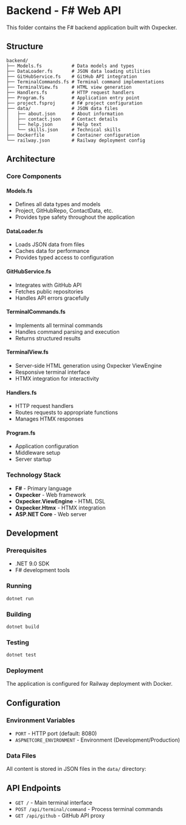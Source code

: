 # Backend - F# Web API

This folder contains the F# backend application built with Oxpecker.

## Structure

```
backend/
├── Models.fs           # Data models and types
├── DataLoader.fs       # JSON data loading utilities
├── GitHubService.fs    # GitHub API integration
├── TerminalCommands.fs # Terminal command implementations
├── TerminalView.fs     # HTML view generation
├── Handlers.fs         # HTTP request handlers
├── Program.fs          # Application entry point
├── project.fsproj      # F# project configuration
├── data/               # JSON data files
│   ├── about.json      # About information
│   ├── contact.json    # Contact details
│   ├── help.json       # Help text
│   └── skills.json     # Technical skills
├── Dockerfile          # Container configuration
└── railway.json        # Railway deployment config
```

## Architecture

### Core Components

#### Models.fs

- Defines all data types and models
- Project, GitHubRepo, ContactData, etc.
- Provides type safety throughout the application

#### DataLoader.fs

- Loads JSON data from files
- Caches data for performance
- Provides typed access to configuration

#### GitHubService.fs

- Integrates with GitHub API
- Fetches public repositories
- Handles API errors gracefully

#### TerminalCommands.fs

- Implements all terminal commands
- Handles command parsing and execution
- Returns structured results

#### TerminalView.fs

- Server-side HTML generation using Oxpecker ViewEngine
- Responsive terminal interface
- HTMX integration for interactivity

#### Handlers.fs

- HTTP request handlers
- Routes requests to appropriate functions
- Manages HTMX responses

#### Program.fs

- Application configuration
- Middleware setup
- Server startup

### Technology Stack

- **F#** - Primary language
- **Oxpecker** - Web framework
- **Oxpecker.ViewEngine** - HTML DSL
- **Oxpecker.Htmx** - HTMX integration
- **ASP.NET Core** - Web server

## Development

### Prerequisites

- .NET 9.0 SDK
- F# development tools

### Running

```bash
dotnet run
```

### Building

```bash
dotnet build
```

### Testing

```bash
dotnet test
```

### Deployment

The application is configured for Railway deployment with Docker.

## Configuration

### Environment Variables

- `PORT` - HTTP port (default: 8080)
- `ASPNETCORE_ENVIRONMENT` - Environment (Development/Production)

### Data Files

All content is stored in JSON files in the `data/` directory:

## API Endpoints

- `GET /` - Main terminal interface
- `POST /api/terminal/command` - Process terminal commands
- `GET /api/github` - GitHub API proxy
